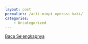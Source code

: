 ```yaml
---
layout: post
permalink: /arti-mimpi-operasi-kaki/
categories:
    - Uncategorized
---
```


[Baca Selengkapnya](/05)